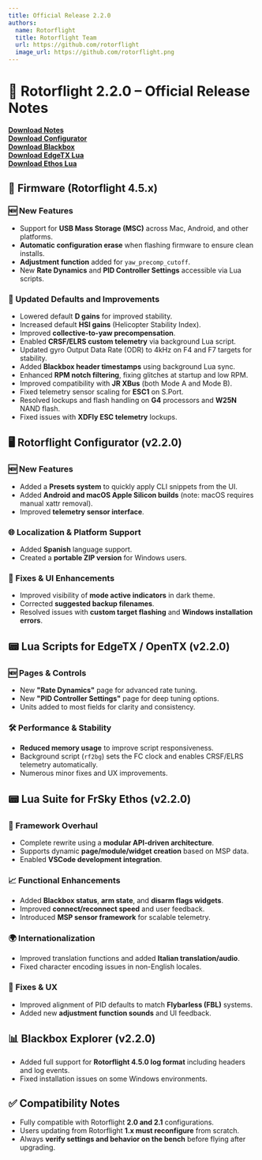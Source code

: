 ```yaml
---
title: Official Release 2.2.0
authors:
  name: Rotorflight
  title: Rotorflight Team
  url: https://github.com/rotorflight
  image_url: https://github.com/rotorflight.png
---
```


# 🚁 Rotorflight 2.2.0 – Official Release Notes

[**Download Notes**](../docs/download/notes)  
[**Download Configurator**](../docs/download/configurator)  
[**Download Blackbox**](../docs/download/blackbox)  
[**Download EdgeTX Lua**](../docs/download/edge-tx-Lua)  
[**Download Ethos Lua**](../docs/download/ethos-Lua.md)

## 🔧 Firmware (Rotorflight 4.5.x)

### 🆕 New Features

- Support for **USB Mass Storage (MSC)** across Mac, Android, and other platforms.
- **Automatic configuration erase** when flashing firmware to ensure clean installs.
- **Adjustment function** added for `yaw_precomp_cutoff`.
- New **Rate Dynamics** and **PID Controller Settings** accessible via Lua scripts.

### 🔁 Updated Defaults and Improvements

- Lowered default **D gains** for improved stability.
- Increased default **HSI gains** (Helicopter Stability Index).
- Improved **collective-to-yaw precompensation**.
- Enabled **CRSF/ELRS custom telemetry** via background Lua script.
- Updated gyro Output Data Rate (ODR) to 4kHz on F4 and F7 targets for stability.
- Added **Blackbox header timestamps** using background Lua sync.
- Enhanced **RPM notch filtering**, fixing glitches at startup and low RPM.
- Improved compatibility with **JR XBus** (both Mode A and Mode B).
- Fixed telemetry sensor scaling for **ESC1** on S.Port.
- Resolved lockups and flash handling on **G4** processors and **W25N** NAND flash.
- Fixed issues with **XDFly ESC telemetry** lockups.

## 🖥️ Rotorflight Configurator (v2.2.0)

### 🆕 New Features

- Added a **Presets system** to quickly apply CLI snippets from the UI.
- Added **Android and macOS Apple Silicon builds** (note: macOS requires manual xattr removal).
- Improved **telemetry sensor interface**.

### 🌐 Localization & Platform Support

- Added **Spanish** language support.
- Created a **portable ZIP version** for Windows users.

### 🐞 Fixes & UI Enhancements

- Improved visibility of **mode active indicators** in dark theme.
- Corrected **suggested backup filenames**.
- Resolved issues with **custom target flashing** and **Windows installation errors**.

## 📟 Lua Scripts for EdgeTX / OpenTX (v2.2.0)

### 🆕 Pages & Controls

- New **"Rate Dynamics"** page for advanced rate tuning.
- New **"PID Controller Settings"** page for deep tuning options.
- Units added to most fields for clarity and consistency.

### 🛠 Performance & Stability

- **Reduced memory usage** to improve script responsiveness.
- Background script (`rf2bg`) sets the FC clock and enables CRSF/ELRS telemetry automatically.
- Numerous minor fixes and UX improvements.

## 📟 Lua Suite for FrSky Ethos (v2.2.0)

### 🔄 Framework Overhaul

- Complete rewrite using a **modular API-driven architecture**.
- Supports dynamic **page/module/widget creation** based on MSP data.
- Enabled **VSCode development integration**.

### 📈 Functional Enhancements

- Added **Blackbox status**, **arm state**, and **disarm flags widgets**.
- Improved **connect/reconnect speed** and user feedback.
- Introduced **MSP sensor framework** for scalable telemetry.

### 🌍 Internationalization

- Improved translation functions and added **Italian translation/audio**.
- Fixed character encoding issues in non-English locales.

### 🐞 Fixes & UX

- Improved alignment of PID defaults to match **Flybarless (FBL)** systems.
- Added new **adjustment function sounds** and UI feedback.

## 📊 Blackbox Explorer (v2.2.0)

- Added full support for **Rotorflight 4.5.0 log format** including headers and log events.
- Fixed installation issues on some Windows environments.

## ✅ Compatibility Notes

- Fully compatible with Rotorflight **2.0 and 2.1** configurations.
- Users updating from Rotorflight **1.x must reconfigure** from scratch.
- Always **verify settings and behavior on the bench** before flying after upgrading.
